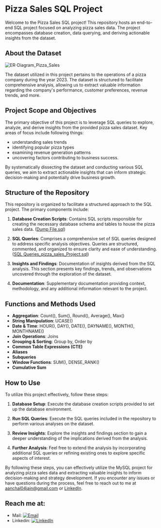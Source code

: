 # Pizza Sales SQL Project

Welcome to the Pizza Sales SQL project! This repository hosts an end-to-end SQL project focused on analyzing pizza sales data. The project encompasses database creation, data querying, and deriving actionable insights from the dataset.

## About the Dataset
![ER-Diagram_Pizza_Sales](https://github.com/Aanchaljain04/Pizza-Sales-SQL-PROJECT/assets/47006604/4df19ee3-bafe-4e71-993a-bba956c13a0b)

The dataset utilized in this project pertains to the operations of a pizza company during the year 2023. The dataset is structured to facilitate comprehensive analysis, allowing us to extract valuable information regarding the company's performance, customer preferences, revenue trends, and more.

## Project Scope and Objectives

The primary objective of this project is to leverage SQL queries to explore, analyze, and derive insights from the provided pizza sales dataset. 
Key areas of focus include following things: 
- understanding sales trends
- identifying popular pizza types
- examining revenue generation patterns
- uncovering factors contributing to business success.
  
By systematically dissecting the dataset and conducting various SQL queries, we aim to extract actionable insights that can inform strategic decision-making and potentially drive business growth.

## Structure of the Repository

This repository is organized to facilitate a structured approach to the SQL project. The primary components include:

1. **Database Creation Scripts**: Contains SQL scripts responsible for creating the necessary database schema and tables to house the pizza sales data. ([Dump File.sql](https://github.com/Aanchaljain04/Pizza-Sales-SQL-PROJECT/blob/main/Dump%20File.sql))

2. **SQL Queries**: Comprises a comprehensive set of SQL queries designed to address specific analysis objectives. Queries are structured, commented, and organized to ensure clarity and ease of understanding. ([SQL Queries_pizza_sales_Project.sql](https://github.com/Aanchaljain04/Pizza-Sales-SQL-PROJECT/blob/main/SQL_Queries_pizza_sales_Project.sql))

3. **Insights and Findings**: Documentation of insights derived from the SQL analysis. This section presents key findings, trends, and observations uncovered through the exploration of the dataset.

4. **Documentation**: Supplementary documentation providing context, methodology, and any additional information relevant to the project.

## Functions and Methods Used

- **Aggregation**: Count(), Sum(), Round(), Average(), Max()
- **String Manipulation**: UCASE()
- **Date & Time**: HOUR(), DAY(), DATE(), DAYNAME(), MONTH(), MONTHNAME()
- **Join Operations**: Joins
- **Grouping & Sorting**: Group by, Order by
- **Common Table Expressions (CTE)**
- **Aliases**
- **Subqueries**
- **Window Functions**: SUM(), DENSE_RANK()
- **Cumulative Sum**

## How to Use

To utilize this project effectively, follow these steps:

1. **Database Setup**: Execute the database creation scripts provided to set up the database environment.

2. **Run SQL Queries**: Execute the SQL queries included in the repository to perform various analyses on the dataset.

3. **Review Insights**: Explore the insights and findings section to gain a deeper understanding of the implications derived from the analysis.

4. **Further Analysis**: Feel free to extend the analysis by incorporating additional SQL queries or refining existing ones to explore specific aspects of interest.

By following these steps, you can effectively utilize the MySQL project for analyzing pizza sales data and extracting valuable insights to inform decision-making and strategy development. If you encounter any issues or have questions during the process, feel free to reach out to me at aanchal04jain@gmail.com or [LinkedIn](https://www.linkedin.com/in/aanchal-jain-38a800180/).

## Reach me at:

- Mail: [![Email](https://img.shields.io/badge/Email-Aanchal04jain%40gmail.com-red)](mailto:Aanchal04jain@gmail.com)
- Linkedin: [![LinkedIn](https://img.shields.io/badge/LinkedIn-Aanchal%20Jain-blue)](https://www.linkedin.com/in/aanchal-jain-38a800180/)
